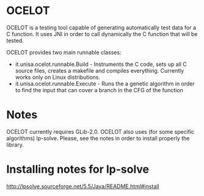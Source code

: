 # OCELOT

OCELOT is a testing tool capable of generating automatically test data for a C function. It uses JNI in order to call dynamically the C function that will be tested.

OCELOT provides two main runnable classes:
* it.unisa.ocelot.runnable.Build - Instruments the C code, sets up all C source files, creates a makefile and compiles everything. Currently works only on Linux distributions.
* it.unisa.ocelot.runnable.Execute - Runs the a genetic algorithm in order to find the input that can cover a branch in the CFG of the function


# Notes

OCELOT currently requires GLib-2.0.
OCELOT also uses (for some specific algorithms) lp-solve. Please, see the notes in order to install properly the library. 

# Installing notes for lp-solve

http://lpsolve.sourceforge.net/5.5/Java/README.html#install
